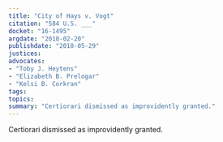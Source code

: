```yaml
---
title: "City of Hays v. Vogt"
citation: "584 U.S. ___"
docket: "16-1495"
argdate: "2018-02-20"
publishdate: "2018-05-29"
justices:
advocates:
- "Toby J. Heytens"
- "Elizabeth B. Prelogar"
- "Kelsi B. Corkran"
tags:
topics:
summary: "Certiorari dismissed as improvidently granted."
---
```

Certiorari dismissed as improvidently granted.

